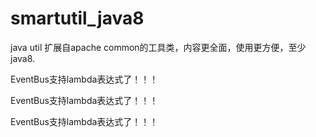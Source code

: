 # smartutil_java8
java util 扩展自apache common的工具类，内容更全面，使用更方便，至少java8.

EventBus支持lambda表达式了！！！

EventBus支持lambda表达式了！！！

EventBus支持lambda表达式了！！！


